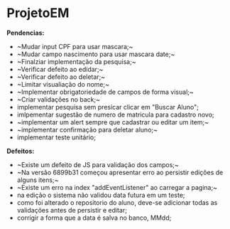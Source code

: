# ProjetoEM

**Pendencias:**
* ~Mudar input CPF para usar mascara;~
* ~Mudar campo nascimento para usar mascara date;~
* ~Finalziar implementação da pesquisa;~
* ~Verificar defeito ao edidar;~
* ~Verificar defeito ao deletar;~
* ~Limitar visualiação do nome;~
* ~Implementar obrigatoriedade de campos de forma visual;~
* ~Criar validações no back;~
* implementar pesquisa sem presicar clicar em "Buscar Aluno";
* imlpementar sugestão de numero de matricula para cadastro novo;
* ~implementar um alert sempre que cadastrar ou editar um item;~
* ~implementar confirmação para deletar aluno;~
* implementar teste unitário;


**Defeitos:**
* ~Existe um defeito de JS para validação dos campos;~
* ~Na versão 6899b31 começou apresentar erro ao persistir edições de alguns itens;~
* ~Existe um erro na index "addEventListener" ao carregar a pagina;~
* na edição o sistema não validou data futura em um teste;
* como foi alterado o repositorio do aluno, deve-se adicionar todas as validações antes de persistir e editar;
* corrigir a forma que a data é salva no banco, MMdd;


